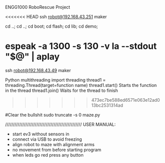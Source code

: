 ENGG1000 RoboRescue Project

<<<<<<< HEAD
ssh robot@192.168.43.251
maker

cd ..; cd ..; cd boot; cd flash; cd lib; cd demo;

espeak -a 1300 -s 130 -v la --stdout "$@" | aplay
=======
ssh robot@192.168.43.49
maker

Python multithreading
import threading
thread1 = threading.Thread(target=function name)
thread1.start() Starts the function in the thread
thread1.join() Waits for the thread to finish
>>>>>>> 473ec7be588ed6571e063e12ad013bc2531314ad


#Clear the bullshit
sudo truncate -s 0 maze.py

/////////////////////////////////////////////////
USER MANUAL:
- start ev3 without sensors in
- connect via USB to avoid freezing
- align robot to maze with alignment arms
- no movement from before starting program
- when leds go red press any button

